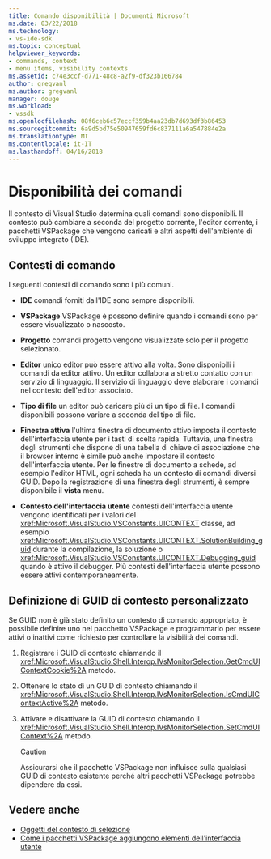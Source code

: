 ```yaml
---
title: Comando disponibilità | Documenti Microsoft
ms.date: 03/22/2018
ms.technology:
- vs-ide-sdk
ms.topic: conceptual
helpviewer_keywords:
- commands, context
- menu items, visibility contexts
ms.assetid: c74e3ccf-d771-48c8-a2f9-df323b166784
author: gregvanl
ms.author: gregvanl
manager: douge
ms.workload:
- vssdk
ms.openlocfilehash: 08f6ceb6c57eccf359b4aa23db7d693df3b86453
ms.sourcegitcommit: 6a9d5bd75e50947659fd6c837111a6a547884e2a
ms.translationtype: MT
ms.contentlocale: it-IT
ms.lasthandoff: 04/16/2018
---
```

# <a name="command-availability"></a>Disponibilità dei comandi

Il contesto di Visual Studio determina quali comandi sono disponibili. Il contesto può cambiare a seconda del progetto corrente, l'editor corrente, i pacchetti VSPackage che vengono caricati e altri aspetti dell'ambiente di sviluppo integrato (IDE).

## <a name="command-contexts"></a>Contesti di comando

I seguenti contesti di comando sono i più comuni.

-   **IDE** comandi forniti dall'IDE sono sempre disponibili.

-   **VSPackage** VSPackage è possono definire quando i comandi sono per essere visualizzato o nascosto.

-   **Progetto** comandi progetto vengono visualizzate solo per il progetto selezionato.

-   **Editor** unico editor può essere attivo alla volta. Sono disponibili i comandi da editor attivo. Un editor collabora a stretto contatto con un servizio di linguaggio. Il servizio di linguaggio deve elaborare i comandi nel contesto dell'editor associato.

-   **Tipo di file** un editor può caricare più di un tipo di file. I comandi disponibili possono variare a seconda del tipo di file.

-   **Finestra attiva** l'ultima finestra di documento attivo imposta il contesto dell'interfaccia utente per i tasti di scelta rapida. Tuttavia, una finestra degli strumenti che dispone di una tabella di chiave di associazione che il browser interno è simile può anche impostare il contesto dell'interfaccia utente. Per le finestre di documento a schede, ad esempio l'editor HTML, ogni scheda ha un contesto di comandi diversi GUID. Dopo la registrazione di una finestra degli strumenti, è sempre disponibile il **vista** menu.

-   **Contesto dell'interfaccia utente** contesti dell'interfaccia utente vengono identificati per i valori del <xref:Microsoft.VisualStudio.VSConstants.UICONTEXT> classe, ad esempio <xref:Microsoft.VisualStudio.VSConstants.UICONTEXT.SolutionBuilding_guid> durante la compilazione, la soluzione o <xref:Microsoft.VisualStudio.VSConstants.UICONTEXT.Debugging_guid> quando è attivo il debugger. Più contesti dell'interfaccia utente possono essere attivi contemporaneamente.

## <a name="defining-custom-context-guids"></a>Definizione di GUID di contesto personalizzato

Se GUID non è già stato definito un contesto di comando appropriato, è possibile definire uno nel pacchetto VSPackage e programmarlo per essere attivi o inattivi come richiesto per controllare la visibilità dei comandi.

1.  Registrare i GUID di contesto chiamando il <xref:Microsoft.VisualStudio.Shell.Interop.IVsMonitorSelection.GetCmdUIContextCookie%2A> metodo.

2.  Ottenere lo stato di un GUID di contesto chiamando il <xref:Microsoft.VisualStudio.Shell.Interop.IVsMonitorSelection.IsCmdUIContextActive%2A> metodo.

3.  Attivare e disattivare la GUID di contesto chiamando il <xref:Microsoft.VisualStudio.Shell.Interop.IVsMonitorSelection.SetCmdUIContext%2A> metodo.

    > [!CAUTION]
    > Assicurarsi che il pacchetto VSPackage non influisce sulla qualsiasi GUID di contesto esistente perché altri pacchetti VSPackage potrebbe dipendere da essi.

## <a name="see-also"></a>Vedere anche

- [Oggetti del contesto di selezione](../../extensibility/internals/selection-context-objects.md)
- [Come i pacchetti VSPackage aggiungono elementi dell'interfaccia utente](../../extensibility/internals/how-vspackages-add-user-interface-elements.md)